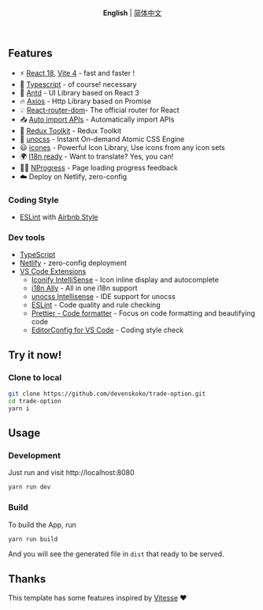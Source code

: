 <br>

<p align='center'>
<b>English</b> | <a href="https://github.com/devenskoko/react-templete/blob/main/README.zh-CN.md">简体中文</a>
</p>

<br>

## Features

- ⚡️ [React 18](https://github.com/vuejs/core), [Vite 4](https://github.com/vitejs/vite) - fast and faster !
- 💪 [Typescript](https://www.typescriptlang.org/) - of course! necessary
- 🎉 [Antd](https://ant.design) - UI Library based on React 3
- 🔥 [Axios](https://github.com/axios/axios) - Http Library based on Promise
- 💡 [React-router-dom](https://reactrouter.com/en/main)- The official router for React
- 📥 [Auto import APIs](https://github.com/antfu/unplugin-auto-import) - Automatically import APIs
- 🍍 [Redux Toolkit](https://redux-toolkit.js.org/) - Redux Toolkit
- 🎨 [unocss](https://unocss.dev/) - Instant On-demand Atomic CSS Engine
- 😃 [icones](https://github.com/antfu/unplugin-icons) - Powerful Icon Library, Use icons from any icon sets
- 🌍 [I18n ready](./locales) - Want to translate? Yes, you can!
- 👩‍🎨 [NProgress](https://github.com/rstacruz/nprogress) - Page loading progress feedback
- ☁️ Deploy on Netlify, zero-config

### Coding Style

- [ESLint](https://eslint.org/) with [Airbnb Style](https://github.com/airbnb/javascript)

### Dev tools

- [TypeScript](https://www.typescriptlang.org/)
- [Netlify](https://www.netlify.com/) - zero-config deployment
- [VS Code Extensions](./.vscode/extensions.json)
  - [Iconify IntelliSense](https://marketplace.visualstudio.com/items?itemName=antfu.iconify) - Icon inline display and autocomplete
  - [i18n Ally](https://marketplace.visualstudio.com/items?itemName=lokalise.i18n-ally) - All in one i18n support
  - [unocss Intellisense](https://unocss.dev/integrations/vscode) - IDE support for unocss
  - [ESLint](https://marketplace.visualstudio.com/items?itemName=dbaeumer.vscode-eslint) - Code quality and rule checking
  - [Prettier - Code formatter](https://marketplace.visualstudio.com/items?itemName=esbenp.prettier-vscode) - Focus on code formatting and beautifying code
  - [EditorConfig for VS Code](https://marketplace.visualstudio.com/items?itemName=EditorConfig.EditorConfig) - Coding style check

## Try it now!

### Clone to local

```bash
git clone https://github.com/devenskoko/trade-option.git
cd trade-option
yarn i
```

## Usage

### Development

Just run and visit http://localhost:8080

```bash
yarn run dev
```

### Build

To build the App, run

```bash
yarn run build
```

And you will see the generated file in `dist` that ready to be served.

## Thanks

This template has some features inspired by [Vitesse](https://github.com/antfu/vitesse) ❤

